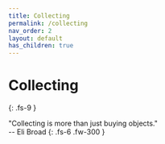 ```yaml
---
title: Collecting
permalink: /collecting
nav_order: 2
layout: default
has_children: true
---
```


# Collecting
{: .fs-9 }

"Collecting is more than just buying objects."<br>
-- Eli Broad
{: .fs-6 .fw-300 }
